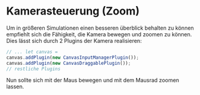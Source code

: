 # Kamerasteuerung (Zoom)

Um in größeren Simulationen einen besseren überblick behalten zu können empfiehlt sich die Fähigkeit,
die Kamera bewegen und zoomen zu können.
Dies lässt sich durch 2 Plugins der Kamera realisieren:
```typescript
// ... let canvas = 
canvas.addPlugin(new CanvasInputManagerPlugin());
canvas.addPlugin(new CanvasDraggablePlugin());
// restliche Plugins
```

Nun sollte sich mit der Maus bewegen und mit dem Mausrad zoomen lassen.

